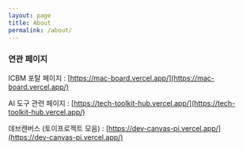 ```yaml
---
layout: page
title: About
permalink: /about/
---
```


### 연관 페이지

ICBM 포탈 페이지 :
[https://mac-board.vercel.app/](https://mac-board.vercel.app/)

AI 도구 관련 페이지 : 
[https://tech-toolkit-hub.vercel.app/](https://tech-toolkit-hub.vercel.app/)


데브캔버스 (토이프로젝트 모음) : 
[https://dev-canvas-pi.vercel.app/](https://dev-canvas-pi.vercel.app/)
